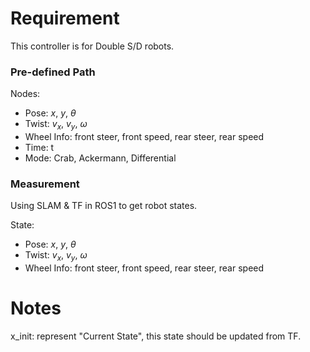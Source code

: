 # Requirement

This controller is for Double S/D robots.

### Pre-defined Path

Nodes:
- Pose: $x$, $y$, $\theta$
- Twist: $v_x$, $v_y$, $\omega$
- Wheel Info: front steer, front speed, rear steer, rear speed
- Time: t
- Mode: Crab, Ackermann, Differential

### Measurement

Using SLAM & TF in ROS1 to get robot states.

State:
- Pose: $x$, $y$, $\theta$
- Twist: $v_x$, $v_y$, $\omega$
- Wheel Info: front steer, front speed, rear steer, rear speed


# Notes

x_init: represent "Current State", this state should be updated from TF.

